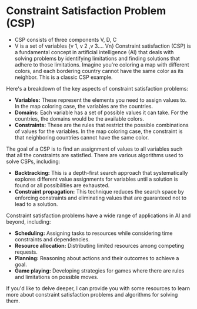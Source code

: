 # Constraint Satisfaction Problem (CSP)
- CSP consists of three components V, D, C
- V is a set of variables {v 1, v 2 ,v 3.... Vn}
Constraint satisfaction (CSP) is a fundamental concept in artificial intelligence (AI) that deals with solving problems by identifying limitations and finding solutions that adhere to those limitations. Imagine you're coloring a map with different colors, and each bordering country cannot have the same color as its neighbor. This is a classic CSP example.

Here's a breakdown of the key aspects of constraint satisfaction problems:

- **Variables:** These represent the elements you need to assign values to. In the map coloring case, the variables are the countries.
- **Domains:** Each variable has a set of possible values it can take. For the countries, the domains would be the available colors.
- **Constraints:** These are the rules that restrict the possible combinations of values for the variables. In the map coloring case, the constraint is that neighboring countries cannot have the same color.

The goal of a CSP is to find an assignment of values to all variables such that all the constraints are satisfied. There are various algorithms used to solve CSPs, including:

- **Backtracking:** This is a depth-first search approach that systematically explores different value assignments for variables until a solution is found or all possibilities are exhausted.
- **Constraint propagation:** This technique reduces the search space by enforcing constraints and eliminating values that are guaranteed not to lead to a solution.

Constraint satisfaction problems have a wide range of applications in AI and beyond, including:

- **Scheduling:** Assigning tasks to resources while considering time constraints and dependencies.
- **Resource allocation:** Distributing limited resources among competing requests.
- **Planning:** Reasoning about actions and their outcomes to achieve a goal.
- **Game playing:** Developing strategies for games where there are rules and limitations on possible moves.

If you'd like to delve deeper, I can provide you with some resources to learn more about constraint satisfaction problems and algorithms for solving them.